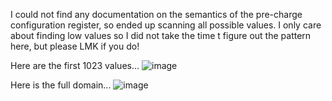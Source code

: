 I could not find any documentation on the semantics of the pre-charge configuration register, 
so ended up scanning all possible values. I only care about finding low values so I did not 
take the time t figure out the pattern here, but please LMK if you do!

Here are the first 1023 values...
![image](https://github.com/bigjosh/MBI5124-precharge-config-register/assets/5520281/9b7b8ef1-b250-4be3-8ed5-0b3d1e230e46)

Here is the full domain...
![image](https://github.com/bigjosh/MBI5124-precharge-config-register/assets/5520281/101153d4-77d6-4943-b110-4bee80a66515)
